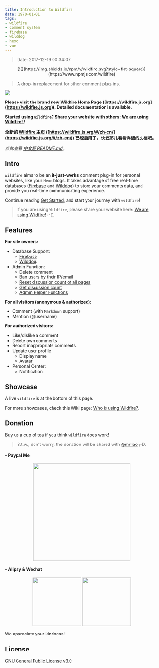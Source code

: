 ```yaml
---
title: Introduction to Wildfire
date: 1970-01-01 
tags:
- wildfire
- comment system
- firebase
- wilddog
- hexo
- vue
---
```

> Date: 2017-12-19 00:34:07

<p align=center>
[![](https://img.shields.io/npm/v/wildfire.svg?style=flat-square)](https://www.npmjs.com/wildfire)
</p>

> A drop-in replacement for other comment plug-ins.

![](https://camo.githubusercontent.com/db04154ce710cab507967593f9b8da56e79adbed/68747470733a2f2f63646e2e7261776769742e636f6d2f6368656e672d6b616e672f77696c64666972652f31623861373338372f7265736f75726365732f73637265656e73686f74732f686f6d652d706167652e706e67)

**Please visit the brand new [Wildfire Home Page](https://wildfire.js.org) ([https://wildfire.js.org](https://wildfire.js.org)). Detailed documentation is available.**

**Started using `wildfire`? Share your website with others: [We are using Wildfire! ](https://github.com/cheng-kang/wildfire/issues/9)!**

**全新的 [Wildfire 主页](https://wildfire.js.org/#/zh-cn/) ([https://wildfire.js.org/#/zh-cn/](https://wildfire.js.org/#/zh-cn/)) 已经启用了，快去那儿看看详细的文档吧。**

*点此查看 [中文版 README.md](https://github.com/cheng-kang/wildfire/blob/master/README-ZH.md)。*

<!--more-->

## Intro

`wildfire` aims to be an **it-just-works** comment plug-in for personal websites, like your `Hexo` blogs. It takes advantage of free real-time databases ([Firebase](https://firebase.google.com) and [Wilddog](https://wilddog.com)) to store your comments data, and provide you real-time communicating experience.


Continue reading [Get Started](https://wildfire.js.org/#/preface), and start your journey with `wildfire`!

> If you are using `Wildfire`, please share your website here: [We are using Wildfire!](https://github.com/cheng-kang/wildfire/issues/9) :-D.

## Features

**For site owners:**

- Database Support: 
  - [Firebase](https://firebase.google.com/)
  - [Wilddog](https://www.wilddog.com/).
- Admin Function: 
  - Delete comment
  - Ban users by their IP/email
  - [Reset discussion count of all pages](https://wildfire.js.org/#/admin-helpers?id=_1-reset-discussion-count-for-all-pages)
  - [Get discussion count](https://wildfire.js.org/#/get-discussion-count)
  - [Admin Helper Functions](https://wildfire.js.org/#/admin-helpers)

**For all visitors (anonymous & authorized):**

- Comment (with `Markdown` support)
- Mention (@username)
    
**For authorized visitors:**

- Like/dislike a comment
- Delete own comments
- Report inappropriate comments
- Update user profile
  - Display name
  - Avatar
- Personal Center:
  - Notification

## Showcase

A live `wildfire` is at the bottom of this page.

For more showcases, check this Wiki page: [Who is using Wildfire?](https://github.com/cheng-kang/wildfire/wiki/1.-%E8%BF%99%E4%BA%9B%E7%BD%91%E7%AB%99%E6%AD%A3%E5%9C%A8%E4%BD%BF%E7%94%A8-Wildfire-%E9%87%8E%E7%81%AB%E8%AF%84%E8%AE%BA%E7%B3%BB%E7%BB%9F%EF%BC%81).

## Donation

Buy us a cup of tea if you think `wildfire` does work! 

> B.t.w., don't worry, the donation will be shared with [@mrliao](http://maliao.cn) ;-D.

#### - Paypal Me

<p align="center">
  <a href="https://www.paypal.me/chengkang" target="_blank"><img src="https://cdn.rawgit.com/cheng-kang/wildfire/5f5ee7b5/resources/donate/paypal-me.png" width="320"></a>
</p>

#### - Alipay & Wechat

<p align="center">
  <img src="https://cdn.rawgit.com/cheng-kang/wildfire/5f5ee7b5/resources/donate/alipay.jpg" width="160">
  <img src="https://cdn.rawgit.com/cheng-kang/wildfire/5f5ee7b5/resources/donate/wechat.jpg" width="160">
 </p>

We appreciate your kindness!

## License

[GNU General Public License v3.0](https://github.com/cheng-kang/wildfire/blob/master/LICENSE)
